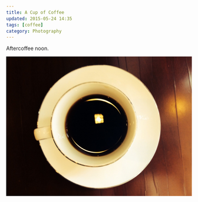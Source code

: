```yaml
---
title: A Cup of Coffee
updated: 2015-05-24 14:35
tags: [coffee]
category: Photography
---
```


Aftercoffee noon.

![](/assets/images/coffee.jpg)
